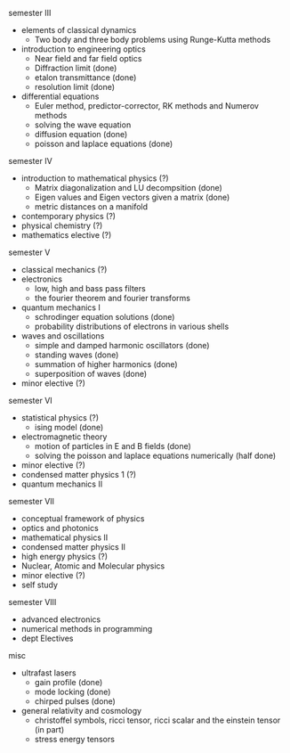 semester III

* elements of classical dynamics
	* Two body and three body problems using Runge-Kutta methods
* introduction to engineering optics
	* Near field and far field optics
	* Diffraction limit (done)
	* etalon transmittance (done)
	* resolution limit (done)
* differential equations
	* Euler method, predictor-corrector, RK methods and Numerov methods
	* solving the wave equation
	* diffusion equation (done)
	* poisson and laplace equations (done)

semester IV

* introduction to mathematical physics (?)
	* Matrix diagonalization and LU decompsition (done)
	* Eigen values and Eigen vectors given a matrix (done)
	* metric distances on a manifold
* contemporary physics (?)
* physical chemistry (?)
* mathematics elective (?)

semester V

* classical mechanics (?)
* electronics
	* low, high and bass pass filters
	* the fourier theorem and fourier transforms
* quantum mechanics I
	* schrodinger equation solutions (done)
	* probability distributions of electrons in various shells
* waves and oscillations
	* simple and damped harmonic oscillators (done)
	* standing waves (done)
	* summation of higher harmonics (done)
	* superposition of waves (done)
* minor elective (?)

semester VI

* statistical physics (?)
	* ising model (done)
* electromagnetic theory
	* motion of particles in E and B fields (done)
	* solving the poisson and laplace equations numerically (half done)
* minor elective (?)
* condensed matter physics 1 (?)
* quantum mechanics II

semester VII

* conceptual framework of physics
* optics and photonics
* mathematical physics II
* condensed matter physics II
* high energy physics (?)
* Nuclear, Atomic and Molecular physics
* minor elective (?)
* self study

semester VIII

* advanced electronics
* numerical methods in programming
* dept Electives

misc

* ultrafast lasers
	* gain profile (done)
	* mode locking (done)
	* chirped pulses (done)
* general relativity and cosmology
	* christoffel symbols, ricci tensor, ricci scalar and the einstein tensor (in part)
	* stress energy tensors
